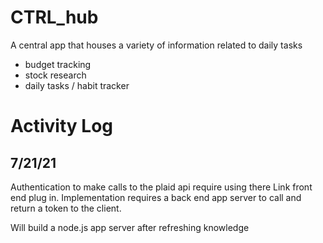 # CTRL_hub
A central app that houses a variety of information related to daily tasks

- budget tracking
- stock research
- daily tasks / habit tracker

# Activity Log

## 7/21/21
Authentication to make calls to the plaid api require using there Link front end plug in. Implementation requires a back end app server to call and return a token to the client.

Will build a node.js app server after refreshing knowledge
